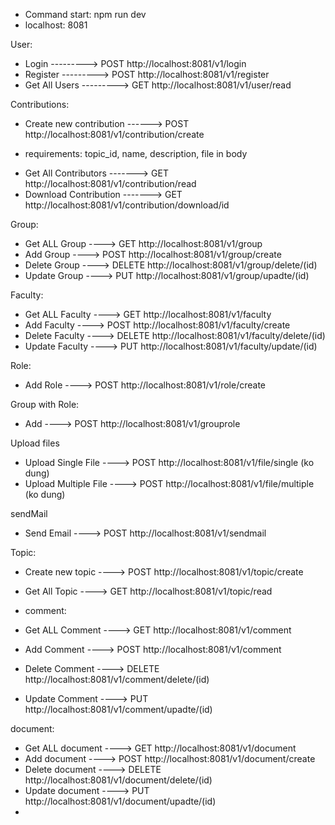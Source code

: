 - Command start: npm run dev
- localhost: 8081

User:

- Login ---------> POST http://localhost:8081/v1/login
- Register ---------> POST http://localhost:8081/v1/register
- Get All Users ---------> GET http://localhost:8081/v1/user/read

Contributions:

- Create new contribution ------> POST http://localhost:8081/v1/contribution/create

* requirements: topic_id, name, description, file in body

- Get All Contributors -------> GET http://localhost:8081/v1/contribution/read
- Download Contribution -------> GET http://localhost:8081/v1/contribution/download/id

Group:

- Get ALL Group ----> GET http://localhost:8081/v1/group
- Add Group ----> POST http://localhost:8081/v1/group/create
- Delete Group ----> DELETE http://localhost:8081/v1/group/delete/(id)
- Update Group ----> PUT http://localhost:8081/v1/group/upadte/(id)

Faculty:

- Get ALL Faculty ----> GET http://localhost:8081/v1/faculty
- Add Faculty ----> POST http://localhost:8081/v1/faculty/create
- Delete Faculty ----> DELETE http://localhost:8081/v1/faculty/delete/(id)
- Update Faculty ----> PUT http://localhost:8081/v1/faculty/update/(id)

Role:

- Add Role ----> POST http://localhost:8081/v1/role/create

Group with Role:

- Add ----> POST http://localhost:8081/v1/grouprole

Upload files

- Upload Single File ----> POST http://localhost:8081/v1/file/single (ko dung)
- Upload Multiple File ----> POST http://localhost:8081/v1/file/multiple (ko dung)

sendMail

- Send Email ----> POST http://localhost:8081/v1/sendmail

Topic:

- Create new topic ----> POST http://localhost:8081/v1/topic/create
- Get All Topic ----> GET http://localhost:8081/v1/topic/read

- comment:
- Get ALL Comment ----> GET http://localhost:8081/v1/comment
- Add Comment ----> POST http://localhost:8081/v1/comment
- Delete Comment ----> DELETE http://localhost:8081/v1/comment/delete/(id)
- Update Comment ----> PUT http://localhost:8081/v1/comment/upadte/(id)

document:

- Get ALL document ----> GET http://localhost:8081/v1/document
- Add document ----> POST http://localhost:8081/v1/document/create
- Delete document ----> DELETE http://localhost:8081/v1/document/delete/(id)
- Update document ----> PUT http://localhost:8081/v1/document/upadte/(id)
-
